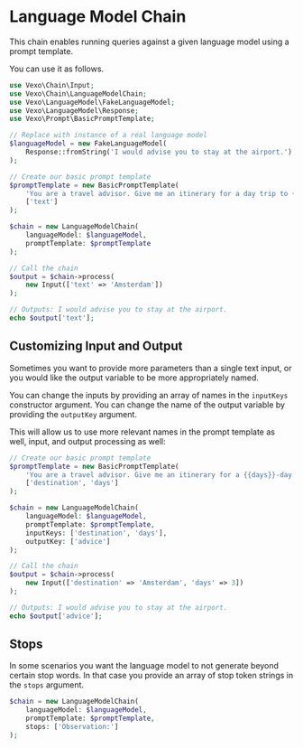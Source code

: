 # Language Model Chain

This chain enables running queries against a given language model using a prompt template.

You can use it as follows.

```php
use Vexo\Chain\Input;
use Vexo\Chain\LanguageModelChain;
use Vexo\LanguageModel\FakeLanguageModel;
use Vexo\LanguageModel\Response;
use Vexo\Prompt\BasicPromptTemplate;

// Replace with instance of a real language model
$languageModel = new FakeLanguageModel(
    Response::fromString('I would advise you to stay at the airport.'),
);

// Create our basic prompt template
$promptTemplate = new BasicPromptTemplate(
    'You are a travel advisor. Give me an itinerary for a day trip to {{text}}.',
    ['text']
);

$chain = new LanguageModelChain(
    languageModel: $languageModel,
    promptTemplate: $promptTemplate
);

// Call the chain
$output = $chain->process(
    new Input(['text' => 'Amsterdam'])
);

// Outputs: I would advise you to stay at the airport.
echo $output['text'];
```

## Customizing Input and Output

Sometimes you want to provide more parameters than a single text input, or you would like the output variable to be more appropriately named.

You can change the inputs by providing an array of names in the `inputKeys` constructor argument. You can change the name of the output variable by providing the `outputKey` argument.

This will allow us to use more relevant names in the prompt template as well, input, and output processing as well:

```php
// Create our basic prompt template
$promptTemplate = new BasicPromptTemplate(
    'You are a travel advisor. Give me an itinerary for a {{days}}-day trip to {{destination}}.',
    ['destination', 'days']
);

$chain = new LanguageModelChain(
    languageModel: $languageModel,
    promptTemplate: $promptTemplate,
    inputKeys: ['destination', 'days'],
    outputKey: ['advice']
);

// Call the chain
$output = $chain->process(
    new Input(['destination' => 'Amsterdam', 'days' => 3])
);

// Outputs: I would advise you to stay at the airport.
echo $output['advice'];
```

## Stops

In some scenarios you want the language model to not generate beyond certain stop words. In that case you provide an array of stop token strings in the `stops` argument.


```php
$chain = new LanguageModelChain(
    languageModel: $languageModel,
    promptTemplate: $promptTemplate,
    stops: ['Observation:']
);
```
